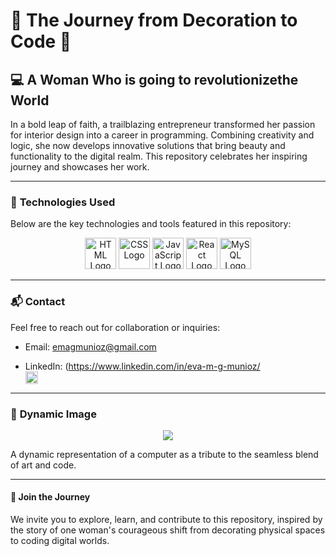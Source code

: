 # 🌟 **The Journey from Decoration to Code** 🌟

## 💻 **A Woman Who is going to revolutionizethe World**

In a bold leap of faith, a trailblazing entrepreneur transformed her passion for interior design into a career in programming. Combining creativity and logic, she now develops innovative solutions that bring beauty and functionality to the digital realm. This repository celebrates her inspiring journey and showcases her work.

---

### 🚀 **Technologies Used**

Below are the key technologies and tools featured in this repository:

<div align="center">
  <img src="https://upload.wikimedia.org/wikipedia/commons/6/61/HTML5_logo_and_wordmark.svg" alt="HTML Logo" width="50" height="50">
  <img src="https://upload.wikimedia.org/wikipedia/commons/d/d5/CSS3_logo_and_wordmark.svg" alt="CSS Logo" width="50" height="50">
  <img src="https://upload.wikimedia.org/wikipedia/commons/6/6a/JavaScript-logo.png" alt="JavaScript Logo" width="50" height="50">
  <img src="https://upload.wikimedia.org/wikipedia/commons/a/a7/React-icon.svg" alt="React Logo" width="50" height="50">
  <img src="https://download.logo.wine/logo/MySQL/MySQL-Logo.wine.png" alt="MySQL Logo" width="50" height="50">
</div>

---

### 📬 **Contact**

Feel free to reach out for collaboration or inquiries:

- Email: emagmunioz@gmail.com


- LinkedIn: (https://www.linkedin.com/in/eva-m-g-munioz/  
  <img src="https://upload.wikimedia.org/wikipedia/commons/c/ca/LinkedIn_logo_initials.png" alt="LinkedIn Icon" width="20" height="20">

---

### 🎨 **Dynamic Image**

<div align="center">
  <img src="https://i.gifer.com/9LaN.gif ">
</div>

A dynamic representation of a computer as a tribute to the seamless blend of art and code.

---

#### 🙌 **Join the Journey**

We invite you to explore, learn, and contribute to this repository, inspired by the story of one woman's courageous shift from decorating physical spaces to coding digital worlds.




